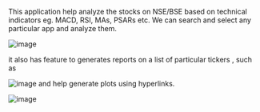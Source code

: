 This application help analyze the stocks on NSE/BSE based on technical indicators eg. MACD, RSI, MAs, PSARs etc.
We can search and select any particular app and analyze them.


![image](https://github.com/user-attachments/assets/a0ecfe3b-7c0e-4486-9012-04e751e7d053)

it also has feature to generates reports on a list of particular tickers , such as 


![image](https://github.com/user-attachments/assets/29fc17cf-542f-4884-a256-56094a45566c)
and help generate plots using hyperlinks.

![image](https://github.com/user-attachments/assets/4514fec6-be75-4a9c-8e57-86fec25d74f9)
